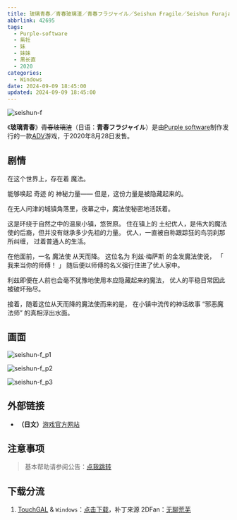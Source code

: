 ```yaml
---
title: 玻璃青春／青春玻璃渣／青春フラジャイル／Seishun Fragile／Seishun Furajairu／青フラ／Aofura
abbrlink: 42695
tags:
  - Purple-software
  - 紫社
  - 妹
  - 妹妹
  - 黑长直
  - 2020
categories:
  - Windows
date: 2024-09-09 18:45:00
updated: 2024-09-09 18:45:00
---
```


![seishun-f](https://unpkg.com/galgame/img/seishun-f.webp)

《**玻璃青春**》~~青春玻璃渣~~（日语：**青春フラジャイル**）是由[Purple software](https://zh.moegirl.org.cn/Purple_software)制作发行的一款[ADV](https://zh.moegirl.org.cn/ADV)游戏，于2020年8月28日发售。

<!-- more -->

## 剧情

在这个世界上，存在着 魔法。

能够唤起 奇迹 的 神秘力量——
但是，这份力量是被隐藏起来的。

在无人问津的城镇角落里，夜幕之中，魔法使秘密地活跃着。

这是环绕于自然之中的温泉小镇，悠贺原。
住在镇上的 土纪优人，是伟大的魔法使的后裔，但并没有继承多少先祖的力量。
优人，一直被自称跟踪狂的鸟羽刹那所纠缠，
过着普通人的生活。

在他面前，一名 魔法使 从天而降。
这位名为 利兹·梅萨斯 的金发魔法使说，
「 我来当你的师傅！ 」
随后便以师傅的名义强行住进了优人家中。

利兹即便在人前也会毫不犹豫地使用本应隐藏起来的魔法，
优人的平稳日常因此被破坏殆尽。

接着，随着这位从天而降的魔法使而来的是，
在小镇中流传的神话故事 “邪恶魔法师” 的真相浮出水面。

## 画面

![seishun-f_p1](https://unpkg.com/galgame/img/seishun-f_p1.webp)

![seishun-f_p2](https://unpkg.com/galgame/img/seishun-f_p2.webp)

![seishun-f_p3](https://unpkg.com/galgame/img/seishun-f_p3.webp)

## 外部链接

- **（日文）**[游戏官方网站](https://www.purplesoftware.jp/products/seishun_f/)

## 注意事项

> 基本帮助请参阅公告：[点我跳转](/p/announcement/)

## 下载分流

1. [TouchGAL](https://touchgal.net/) & `Windows`：[点击下载](https://pan.touchgal.net/s/6Eg8Tp)，补丁来源 2DFan：[无聊荒芜](https://2dfan.com/users/345416)

